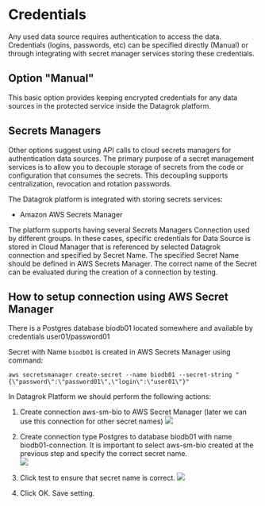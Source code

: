 # Credentials

Any used data source requires authentication to access the data. Credentials (logins, passwords, etc) can be specified
directly (Manual) or through integrating with secret manager services storing these credentials.

## Option "Manual"

This basic option provides keeping encrypted credentials for any data sources in the protected service inside the
Datagrok platform.

## Secrets Managers

Other options suggest using API calls to cloud secrets managers for authentication data sources. The primary purpose of
a secret management services is to allow you to decouple storage of secrets from the code or configuration that consumes
the secrets. This decoupling supports centralization, revocation and rotation passwords.

The Datagrok platform is integrated with storing secrets services:

* Amazon AWS Secrets Manager

The platform supports having several Secrets Managers Connection used by different groups. In these cases, specific
credentials for Data Source is stored in Cloud Manager that is referenced by selected Datagrok connection and specified
by Secret Name. The specified Secret Name should be defined in AWS Secrets Manager. The correct name of the Secret can
be evaluated during the creation of a connection by testing.

## How to setup connection using AWS Secret Manager

There is a Postgres database biodb01 located somewhere and available by credentials user01/password01

Secret with Name `biodb01` is created in AWS Secrets Manager using command:

```aws secretsmanager create-secret --name biodb01 --secret-string "{\"password\":\"password01\",\"login\":\"user01\"}"```

In Datagrok Platform we should perform the following actions:

1. Create connection aws-sm-bio to AWS Secret Manager (later we can use this connection for other secret names)
   ![](data-connection-secret-p01.png)

2. Create connection type Postgres to database biodb01 with name biodb01-connection. It is important to select
   aws-sm-bio created at the previous step and specify the correct secret name.  
   ![](data-connection-secret-p02.png)

3. Click test to ensure that secret name is correct.
   ![](data-connection-secret-p03.png)

4. Click OK. Save setting.

